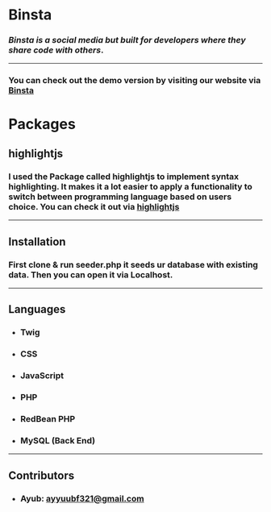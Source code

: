 # Binsta

### _Binsta is a social media but built for developers where they share  code with others_.


* * *

### You can check out the demo version by visiting our website via [Binsta](https://binsta.com/ "Binsta")



# Packages
## **highlightjs**
### I used the Package called **highlightjs** to implement syntax highlighting. It makes it a lot easier to apply a functionality to switch between programming language based on users choice. You can check it out via [highlightjs](https://highlightjs.net "highlightjs")
* * * 

## Installation

### First clone & run **seeder.php** it seeds ur database with existing data. Then you can open it via Localhost.

* * *
## Languages
 * ### Twig
 * ### CSS
 * ### JavaScript
 * ### PHP
 * ### RedBean PHP
 * ### MySQL (Back End)

 * * *
 ## Contributors
 * ### Ayub: [ayyuubf321@gmail.com](https://gmail.google.com "gmail")